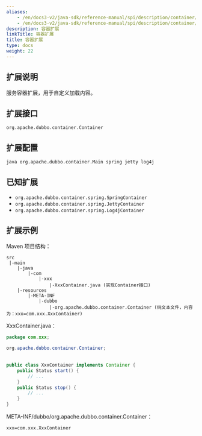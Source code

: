 ```yaml
---
aliases:
    - /en/docs3-v2/java-sdk/reference-manual/spi/description/container/
    - /en/docs3-v2/java-sdk/reference-manual/spi/description/container/
description: 容器扩展
linkTitle: 容器扩展
title: 容器扩展
type: docs
weight: 22
---
```







## 扩展说明

服务容器扩展，用于自定义加载内容。

## 扩展接口

`org.apache.dubbo.container.Container`

## 扩展配置

```sh
java org.apache.dubbo.container.Main spring jetty log4j
```

## 已知扩展

* `org.apache.dubbo.container.spring.SpringContainer`
* `org.apache.dubbo.container.spring.JettyContainer`
* `org.apache.dubbo.container.spring.Log4jContainer`

## 扩展示例

Maven 项目结构：

```
src
 |-main
    |-java
        |-com
            |-xxx
                |-XxxContainer.java (实现Container接口)
    |-resources
        |-META-INF
            |-dubbo
                |-org.apache.dubbo.container.Container (纯文本文件，内容为：xxx=com.xxx.XxxContainer)
```

XxxContainer.java：

```java
package com.xxx;
 
org.apache.dubbo.container.Container;
 
 
public class XxxContainer implements Container {
    public Status start() {
        // ...
    }
    public Status stop() {
        // ...
    }
}
```

META-INF/dubbo/org.apache.dubbo.container.Container：

```properties
xxx=com.xxx.XxxContainer
```
